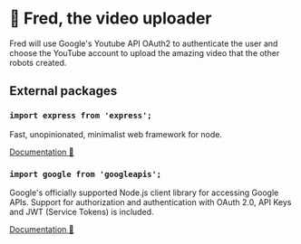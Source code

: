 # 📢 **Fred**, the video uploader

Fred will use Google's Youtube API OAuth2 to authenticate the user and choose the YouTube account to upload the amazing video that the other robots created.

## External packages

### `import express from 'express';`

Fast, unopinionated, minimalist web framework for node. 

[Documentation 📄](https://expressjs.com/en/starter/installing.html)

### `import google from 'googleapis';`

Google's officially supported Node.js client library for accessing Google APIs. Support for authorization and authentication with OAuth 2.0, API Keys and JWT (Service Tokens) is included. 

[Documentation 📄](https://github.com/googleapis/google-api-nodejs-client#readme)